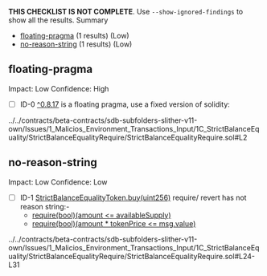 **THIS CHECKLIST IS NOT COMPLETE**. Use `--show-ignored-findings` to show all the results.
Summary
 - [floating-pragma](#floating-pragma) (1 results) (Low)
 - [no-reason-string](#no-reason-string) (1 results) (Low)
## floating-pragma
Impact: Low
Confidence: High
 - [ ] ID-0
[^0.8.17](../../contracts/beta-contracts/sdb-subfolders-slither-v11-own/Issues/1_Malicios_Environment_Transactions_Input/1C_StrictBalanceEquality/StrictBalanceEqualityRequire/StrictBalanceEqualityRequire.sol#L2) is a floating pragma, use a fixed version of solidity:

../../contracts/beta-contracts/sdb-subfolders-slither-v11-own/Issues/1_Malicios_Environment_Transactions_Input/1C_StrictBalanceEquality/StrictBalanceEqualityRequire/StrictBalanceEqualityRequire.sol#L2


## no-reason-string
Impact: Low
Confidence: Low
 - [ ] ID-1
[StrictBalanceEqualityToken.buy(uint256)](../../contracts/beta-contracts/sdb-subfolders-slither-v11-own/Issues/1_Malicios_Environment_Transactions_Input/1C_StrictBalanceEquality/StrictBalanceEqualityRequire/StrictBalanceEqualityRequire.sol#L24-L31) require/ revert has not reason string:- 
	- [require(bool)(amount <= availableSupply)](../../contracts/beta-contracts/sdb-subfolders-slither-v11-own/Issues/1_Malicios_Environment_Transactions_Input/1C_StrictBalanceEquality/StrictBalanceEqualityRequire/StrictBalanceEqualityRequire.sol#L25)
	- [require(bool)(amount * tokenPrice <= msg.value)](../../contracts/beta-contracts/sdb-subfolders-slither-v11-own/Issues/1_Malicios_Environment_Transactions_Input/1C_StrictBalanceEquality/StrictBalanceEqualityRequire/StrictBalanceEqualityRequire.sol#L26)

../../contracts/beta-contracts/sdb-subfolders-slither-v11-own/Issues/1_Malicios_Environment_Transactions_Input/1C_StrictBalanceEquality/StrictBalanceEqualityRequire/StrictBalanceEqualityRequire.sol#L24-L31



